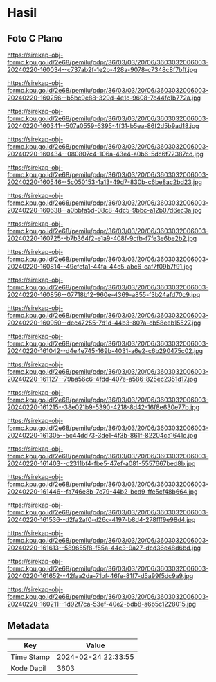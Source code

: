 # Hasil

## Foto C Plano

https://sirekap-obj-formc.kpu.go.id/2e68/pemilu/pdpr/36/03/03/20/06/3603032006003-20240220-160034--c737ab2f-1e2b-428a-9078-c7348c8f7bff.jpg

https://sirekap-obj-formc.kpu.go.id/2e68/pemilu/pdpr/36/03/03/20/06/3603032006003-20240220-160256--b5bc9e88-329d-4e1c-9608-7c44fc1b772a.jpg

https://sirekap-obj-formc.kpu.go.id/2e68/pemilu/pdpr/36/03/03/20/06/3603032006003-20240220-160341--507a0559-6395-4f31-b5ea-86f2d5b9ad18.jpg

https://sirekap-obj-formc.kpu.go.id/2e68/pemilu/pdpr/36/03/03/20/06/3603032006003-20240220-160434--080807c4-106a-43e4-a0b6-5dc6f72387cd.jpg

https://sirekap-obj-formc.kpu.go.id/2e68/pemilu/pdpr/36/03/03/20/06/3603032006003-20240220-160546--5c050153-1a13-49d7-830b-c6be8ac2bd23.jpg

https://sirekap-obj-formc.kpu.go.id/2e68/pemilu/pdpr/36/03/03/20/06/3603032006003-20240220-160638--a0bbfa5d-08c8-4dc5-9bbc-a12b07d6ec3a.jpg

https://sirekap-obj-formc.kpu.go.id/2e68/pemilu/pdpr/36/03/03/20/06/3603032006003-20240220-160725--b7b364f2-e1a9-408f-9cfb-f7fe3e6be2b2.jpg

https://sirekap-obj-formc.kpu.go.id/2e68/pemilu/pdpr/36/03/03/20/06/3603032006003-20240220-160814--49cfefa1-44fa-44c5-abc6-caf7f09b7f91.jpg

https://sirekap-obj-formc.kpu.go.id/2e68/pemilu/pdpr/36/03/03/20/06/3603032006003-20240220-160856--07718b12-960e-4369-a855-f3b24afd70c9.jpg

https://sirekap-obj-formc.kpu.go.id/2e68/pemilu/pdpr/36/03/03/20/06/3603032006003-20240220-160950--dec47255-7d1d-44b3-807a-cb58eeb15527.jpg

https://sirekap-obj-formc.kpu.go.id/2e68/pemilu/pdpr/36/03/03/20/06/3603032006003-20240220-161042--d4e4e745-169b-4031-a6e2-c6b290475c02.jpg

https://sirekap-obj-formc.kpu.go.id/2e68/pemilu/pdpr/36/03/03/20/06/3603032006003-20240220-161127--79ba56c6-4fdd-407e-a586-825ec2351d17.jpg

https://sirekap-obj-formc.kpu.go.id/2e68/pemilu/pdpr/36/03/03/20/06/3603032006003-20240220-161215--38e021b9-5390-4218-8d42-16f8e630e77b.jpg

https://sirekap-obj-formc.kpu.go.id/2e68/pemilu/pdpr/36/03/03/20/06/3603032006003-20240220-161305--5c44dd73-3de1-4f3b-861f-82204ca1641c.jpg

https://sirekap-obj-formc.kpu.go.id/2e68/pemilu/pdpr/36/03/03/20/06/3603032006003-20240220-161403--c2311bf4-fbe5-47ef-a081-5557667bed8b.jpg

https://sirekap-obj-formc.kpu.go.id/2e68/pemilu/pdpr/36/03/03/20/06/3603032006003-20240220-161446--fa746e8b-7c79-44b2-bcd9-ffe5cf48b664.jpg

https://sirekap-obj-formc.kpu.go.id/2e68/pemilu/pdpr/36/03/03/20/06/3603032006003-20240220-161536--d2fa2af0-d26c-4197-b8d4-278fff9e98d4.jpg

https://sirekap-obj-formc.kpu.go.id/2e68/pemilu/pdpr/36/03/03/20/06/3603032006003-20240220-161613--589655f8-f55a-44c3-9a27-dcd36e48d6bd.jpg

https://sirekap-obj-formc.kpu.go.id/2e68/pemilu/pdpr/36/03/03/20/06/3603032006003-20240220-161652--42faa2da-71bf-46fe-81f7-d5a99f5dc9a9.jpg

https://sirekap-obj-formc.kpu.go.id/2e68/pemilu/pdpr/36/03/03/20/06/3603032006003-20240220-160211--1d92f7ca-53ef-40e2-bdb8-a6b5c1228015.jpg


## Metadata

| Key        | Value               |
| ---------- | ------------------- |
| Time Stamp | 2024-02-24 22:33:55 |
| Kode Dapil | 3603                |



